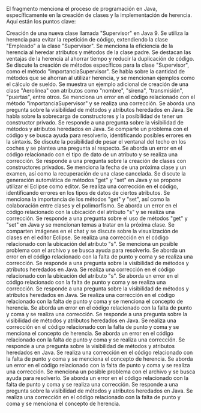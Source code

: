 El fragmento menciona el proceso de programación en Java, específicamente en la creación de clases y la implementación de herencia. Aquí están los puntos clave:

Creación de una nueva clase llamada "Supervisor" en Java 9.
Se utiliza la herencia para evitar la repetición de código, extendiendo la clase "Empleado" a la clase "Supervisor".
Se menciona la eficiencia de la herencia al heredar atributos y métodos de la clase padre.
Se destacan las ventajas de la herencia al ahorrar tiempo y reducir la duplicación de código.
Se discute la creación de métodos específicos para la clase "Supervisor", como el método "importanciaSupervisor".
Se habla sobre la cantidad de métodos que se ahorran al utilizar herencia, y se mencionan ejemplos como el cálculo de sueldo.
Se muestra un ejemplo adicional de creación de una clase "Aerolínea" con atributos como "nombre", "sirena", "transmisión", "puertas", entre otros.
Se menciona un error en el código relacionado con el método "importanciaSupervisor" y se realiza una corrección.
Se aborda una pregunta sobre la visibilidad de métodos y atributos heredados en Java.
Se habla sobre la sobrecarga de constructores y la posibilidad de tener un constructor privado.
Se responde a una pregunta sobre la visibilidad de métodos y atributos heredados en Java.
Se comparte un problema con el código y se busca ayuda para resolverlo, identificando posibles errores en la sintaxis.
Se discute la posibilidad de pesar el ventanal del techo en los coches y se plantea una pregunta al respecto.
Se aborda un error en el código relacionado con el tipo de dato de un atributo y se realiza una corrección.
Se responde a una pregunta sobre la creación de clases con constructores privados.
Se menciona la fecha de una próxima clase y un examen, así como la recuperación de una clase cancelada.
Se discute la generación automática de métodos "get" y "set" en Java y se propone utilizar el Eclipse como editor.
Se realiza una corrección en el código, identificando errores en los tipos de datos de ciertos atributos.
Se menciona la importancia de los métodos "get" y "set", así como la colaboración entre clases y el polimorfismo.
Se aborda un error en el código relacionado con la ubicación del atributo "s" y se realiza una corrección.
Se responde a una pregunta sobre el uso de métodos "get" y "set" en Java y se mencionan temas a tratar en la próxima clase.
Se comparten imágenes en el chat y se discute sobre la visualización de clases en el editor Eclipse.
Se realiza una corrección en el código relacionado con la ubicación del atributo "s".
Se menciona un posible problema con el archivo y se busca ayuda para resolverlo.
Se aborda un error en el código relacionado con la falta de punto y coma y se realiza una corrección.
Se responde a una pregunta sobre la visibilidad de métodos y atributos heredados en Java.
Se realiza una corrección en el código relacionado con la ubicación del atributo "s".
Se aborda un error en el código relacionado con la falta de punto y coma y se realiza una corrección.
Se responde a una pregunta sobre la visibilidad de métodos y atributos heredados en Java.
Se realiza una corrección en el código relacionado con la falta de punto y coma y se menciona el concepto de herencia.
Se aborda un error en el código relacionado con la falta de punto y coma y se realiza una corrección.
Se responde a una pregunta sobre la visibilidad de métodos y atributos heredados en Java.
Se realiza una corrección en el código relacionado con la falta de punto y coma y se menciona el concepto de herencia.
Se aborda un error en el código relacionado con la falta de punto y coma y se realiza una corrección.
Se responde a una pregunta sobre la visibilidad de métodos y atributos heredados en Java.
Se realiza una corrección en el código relacionado con la falta de punto y coma y se menciona el concepto de herencia.
Se aborda un error en el código relacionado con la falta de punto y coma y se realiza una corrección.
Se menciona un posible problema con el archivo y se busca ayuda para resolverlo.
Se aborda un error en el código relacionado con la falta de punto y coma y se realiza una corrección.
Se responde a una pregunta sobre la visibilidad de métodos y atributos heredados en Java.
Se realiza una corrección en el código relacionado con la falta de punto y coma y se menciona el concepto de herencia.
